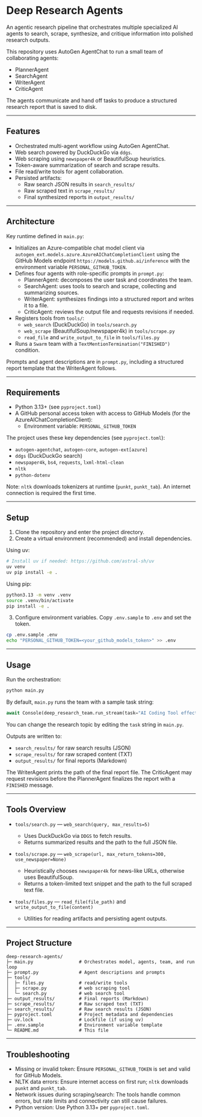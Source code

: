 # Deep Research Agents

An agentic research pipeline that orchestrates multiple specialized AI agents to search, scrape, synthesize, and critique information into polished research outputs.

This repository uses AutoGen AgentChat to run a small team of collaborating agents:

- PlannerAgent
- SearchAgent
- WriterAgent
- CriticAgent

The agents communicate and hand off tasks to produce a structured research report that is saved to disk.

---

## Features

- Orchestrated multi-agent workflow using AutoGen AgentChat.
- Web search powered by DuckDuckGo via `ddgs`.
- Web scraping using `newspaper4k` or BeautifulSoup heuristics.
- Token-aware summarization of search and scrape results.
- File read/write tools for agent collaboration.
- Persisted artifacts:
  - Raw search JSON results in `search_results/`
  - Raw scraped text in `scrape_results/`
  - Final synthesized reports in `output_results/`

---

## Architecture

Key runtime defined in `main.py`:

- Initializes an Azure-compatible chat model client via `autogen_ext.models.azure.AzureAIChatCompletionClient` using the GitHub Models endpoint `https://models.github.ai/inference` with the environment variable `PERSONAL_GITHUB_TOKEN`.
- Defines four agents with role-specific prompts in `prompt.py`:
  - PlannerAgent: decomposes the user task and coordinates the team.
  - SearchAgent: uses tools to search and scrape, collecting and summarizing sources.
  - WriterAgent: synthesizes findings into a structured report and writes it to a file.
  - CriticAgent: reviews the output file and requests revisions if needed.
- Registers tools from `tools/`:
  - `web_search` (DuckDuckGo) in `tools/search.py`
  - `web_scrape` (BeautifulSoup/newspaper4k) in `tools/scrape.py`
  - `read_file` and `write_output_to_file` in `tools/files.py`
- Runs a `Swarm` team with a `TextMentionTermination("FINISHED")` condition.

Prompts and agent descriptions are in `prompt.py`, including a structured report template that the WriterAgent follows.

---

## Requirements

- Python 3.13+ (see `pyproject.toml`)
- A GitHub personal access token with access to GitHub Models (for the AzureAIChatCompletionClient):
  - Environment variable: `PERSONAL_GITHUB_TOKEN`

The project uses these key dependencies (see `pyproject.toml`):

- `autogen-agentchat`, `autogen-core`, `autogen-ext[azure]`
- `ddgs` (DuckDuckGo search)
- `newspaper4k`, `bs4`, `requests`, `lxml-html-clean`
- `nltk`
- `python-dotenv`

Note: `nltk` downloads tokenizers at runtime (`punkt`, `punkt_tab`). An internet connection is required the first time.

---

## Setup

1. Clone the repository and enter the project directory.
2. Create a virtual environment (recommended) and install dependencies.

Using uv:

```bash
# Install uv if needed: https://github.com/astral-sh/uv
uv venv
uv pip install -e .
```

Using pip:

```bash
python3.13 -m venv .venv
source .venv/bin/activate
pip install -e .
```

3. Configure environment variables. Copy `.env.sample` to `.env` and set the token.

```bash
cp .env.sample .env
echo "PERSONAL_GITHUB_TOKEN=<your_github_models_token>" >> .env
```

---

## Usage

Run the orchestration:

```bash
python main.py
```

By default, `main.py` runs the team with a sample task string:

```python
await Console(deep_research_team.run_stream(task="AI Coding Tool effect on the software job market"))
```

You can change the research topic by editing the `task` string in `main.py`.

Outputs are written to:

- `search_results/` for raw search results (JSON)
- `scrape_results/` for raw scraped content (TXT)
- `output_results/` for final reports (Markdown)

The WriterAgent prints the path of the final report file. The CriticAgent may request revisions before the PlannerAgent finalizes the report with a `FINISHED` message.

---

## Tools Overview

- `tools/search.py` — `web_search(query, max_results=5)`
  - Uses DuckDuckGo via `DDGS` to fetch results.
  - Returns summarized results and the path to the full JSON file.

- `tools/scrape.py` — `web_scrape(url, max_return_tokens=300, use_newspaper=None)`
  - Heuristically chooses `newspaper4k` for news-like URLs, otherwise uses BeautifulSoup.
  - Returns a token-limited text snippet and the path to the full scraped text file.

- `tools/files.py` — `read_file(file_path)` and `write_output_to_file(content)`
  - Utilities for reading artifacts and persisting agent outputs.

---

## Project Structure

```
deep-research-agents/
├─ main.py                 # Orchestrates model, agents, team, and run loop
├─ prompt.py               # Agent descriptions and prompts
├─ tools/
│  ├─ files.py             # read/write tools
│  ├─ scrape.py            # web scraping tool
│  └─ search.py            # web search tool
├─ output_results/         # Final reports (Markdown)
├─ scrape_results/         # Raw scraped text (TXT)
├─ search_results/         # Raw search results (JSON)
├─ pyproject.toml          # Project metadata and dependencies
├─ uv.lock                 # Lockfile (if using uv)
├─ .env.sample             # Environment variable template
└─ README.md               # This file
```

---

## Troubleshooting

- Missing or invalid token: Ensure `PERSONAL_GITHUB_TOKEN` is set and valid for GitHub Models.
- NLTK data errors: Ensure internet access on first run; `nltk` downloads `punkt` and `punkt_tab`.
- Network issues during scraping/search: The tools handle common errors, but rate limits and connectivity can still cause failures.
- Python version: Use Python 3.13+ per `pyproject.toml`.
